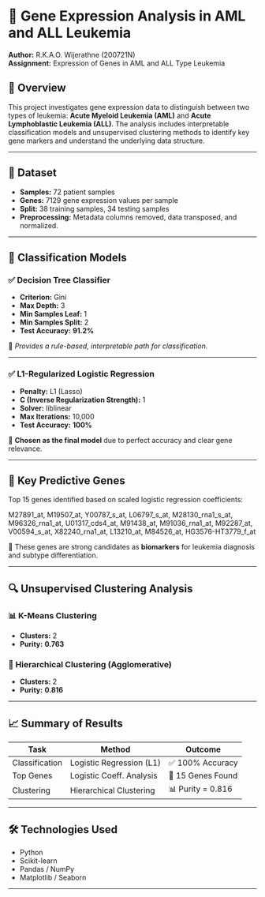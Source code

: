 # 🔬 Gene Expression Analysis in AML and ALL Leukemia

**Author:** R.K.A.O. Wijerathne (200721N)  
**Assignment:** Expression of Genes in AML and ALL Type Leukemia

## 📌 Overview

This project investigates gene expression data to distinguish between two types of leukemia: **Acute Myeloid Leukemia (AML)** and **Acute Lymphoblastic Leukemia (ALL)**. The analysis includes interpretable classification models and unsupervised clustering methods to identify key gene markers and understand the underlying data structure.

---

## 📁 Dataset

- **Samples:** 72 patient samples
- **Genes:** 7129 gene expression values per sample
- **Split:** 38 training samples, 34 testing samples
- **Preprocessing:** Metadata columns removed, data transposed, and normalized.

---

## 🧠 Classification Models

### ✅ Decision Tree Classifier

- **Criterion:** Gini
- **Max Depth:** 3  
- **Min Samples Leaf:** 1  
- **Min Samples Split:** 2  
- **Test Accuracy:** **91.2%**

🔎 *Provides a rule-based, interpretable path for classification.*

---

### ✅ L1-Regularized Logistic Regression

- **Penalty:** L1 (Lasso)
- **C (Inverse Regularization Strength):** 1
- **Solver:** liblinear
- **Max Iterations:** 10,000  
- **Test Accuracy:** **100%**

📌 **Chosen as the final model** due to perfect accuracy and clear gene relevance.

---

## 🧬 Key Predictive Genes

Top 15 genes identified based on scaled logistic regression coefficients:

M27891_at, M19507_at, Y00787_s_at, L06797_s_at, M28130_rna1_s_at,
M96326_rna1_at, U01317_cds4_at, M91438_at, M91036_rna1_at, M92287_at,
V00594_s_at, X82240_rna1_at, L13210_at, M84526_at, HG3576-HT3779_f_at

🧪 These genes are strong candidates as **biomarkers** for leukemia diagnosis and subtype differentiation.

---

## 🔍 Unsupervised Clustering Analysis

### 📊 K-Means Clustering
- **Clusters:** 2
- **Purity:** **0.763**

### 🌿 Hierarchical Clustering (Agglomerative)
- **Clusters:** 2
- **Purity:** **0.816**

---

## 📈 Summary of Results

| Task            | Method                     | Outcome           |
|-----------------|----------------------------|-------------------|
| Classification  | Logistic Regression (L1)   | ✅ 100% Accuracy   |
| Top Genes       | Logistic Coeff. Analysis    | 🔬 15 Genes Found  |
| Clustering      | Hierarchical Clustering     | 📊 Purity = 0.816 |

---

## 🛠️ Technologies Used

- Python
- Scikit-learn
- Pandas / NumPy
- Matplotlib / Seaborn

---
